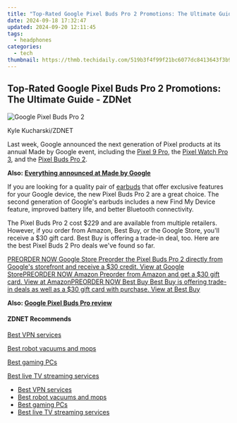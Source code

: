 ```yaml
---
title: "Top-Rated Google Pixel Buds Pro 2 Promotions: The Ultimate Guide - ZDNet"
date: 2024-09-18 17:32:47
updated: 2024-09-20 12:11:45
tags:
  - headphones
categories:
  - tech
thumbnail: https://thmb.techidaily.com/519b3f4f99f21bc6077dc8413643f3b96c2bf221ab645eab192a9d9f6936accf.jpg
---
```


## Top-Rated Google Pixel Buds Pro 2 Promotions: The Ultimate Guide - ZDNet

![Google Pixel Buds Pro 2](https://www.zdnet.com/a/img/resize/a0d3058bd01f0d7856a9041f06dc5c85033c280a/2024/08/07/4023c9da-334a-4205-82ee-73dcf6db0f9f/google-pixel-buds-pro-2-1.jpg?auto=webp&width=1280)

Kyle Kucharski/ZDNET

Last week, Google announced the next generation of Pixel products at its annual Made by Google event, including the [Pixel 9 Pro](https://www.zdnet.com/article/i-went-hands-on-with-every-google-pixel-9-model-and-this-is-the-one-you-should-buy/), the [Pixel Watch Pro 3](https://www.zdnet.com/article/how-to-preorder-the-new-pixel-watch-3/), and the [Pixel Buds Pro 2](https://www.zdnet.com/article/google-unveils-pixel-buds-pro-2-here-are-the-three-features-im-most-excited-about/). 

**Also:** [**Everything announced at Made by Google**](https://www.zdnet.com/article/everything-to-expect-at-made-by-google-2024-pixel-9-pro-fold-gemini-watch-3-and-more/)

If you are looking for a quality pair of [earbuds](https://www.zdnet.com/article/best-earbuds/) that offer exclusive features for your Google device, the new Pixel Buds Pro 2 are a great choice. The second generation of Google's earbuds includes a new Find My Device feature, improved battery life, and better Bluetooth connectivity. 

The Pixel Buds Pro 2 cost $229 and are available from multiple retailers. However, if you order from Amazon, Best Buy, or the Google Store, you'll receive a $30 gift card. Best Buy is offering a trade-in deal, too. Here are the best Pixel Buds 2 Pro deals we've found so far.

[PREORDER NOW Google Store Preorder the Pixel Buds Pro 2 directly from Google's storefront and receive a $30 credit. View at Google Store](https://www.anrdoezrs.net/links/9041660/type/dlg/sid/zd-%5F%5FCOM%5FCLICK%5FID%5F%5F-dtp/https://store.google.com/us/product/pixel%5Fbuds%5Fpro%5F2)[PREORDER NOW Amazon Preorder from Amazon and get a $30 gift card. View at Amazon](https://buy.geni.us/Proxy.ashx?TSID=368250&GR%5FURL=https%3A%2F%2Fwww.amazon.com%2FGoogle-Pixel-Buds-Pro-Amazon%2Fdp%2FB0D7QR654C%3Ftag%3Dzd-buy-button-20%26ascsubtag%3D%5F%5FCOM%5FCLICK%5FID%5F%5F%7C735edb21-1247-40cd-9e32-5d98da3dd9b5%7Cdtp&dtb=1)[PREORDER NOW Best Buy Best Buy is offering trade-in deals as well as a $30 gift card with purchase. View at Best Buy](https://shop-links.co/link/?url=https%3A%2F%2Fwww.bestbuy.com%2Fsite%2Fgoogle-pixel-buds-pro-2-wireless-earbuds-with-active-noise-cancellation-bluetooth-headphones-hazel%2F6589932.p%3FskuId%3D6589932&publisher_slug=itechdaily19598&exclusive=1)

**Also: [Google Pixel Buds Pro review](https://www.zdnet.com/article/google-pixel-buds-pro-review/)**

#### **ZDNET** Recommends

[Best VPN services](https://www.zdnet.com/article/best-vpn/ "Best VPN services")

[Best robot vacuums and mops](https://www.zdnet.com/article/best-robot-vacuum-mop/ "Best robot vacuums and mops")

[Best gaming PCs](https://www.zdnet.com/article/best-gaming-pc/ "Best gaming PCs")

[Best live TV streaming services](https://www.zdnet.com/article/best-live-tv-streaming-service/ "Best live TV streaming services")

* [Best VPN services](https://www.zdnet.com/article/best-vpn/ "Best VPN services")
* [Best robot vacuums and mops](https://www.zdnet.com/article/best-robot-vacuum-mop/ "Best robot vacuums and mops")
* [Best gaming PCs](https://www.zdnet.com/article/best-gaming-pc/ "Best gaming PCs")
* [Best live TV streaming services](https://www.zdnet.com/article/best-live-tv-streaming-service/ "Best live TV streaming services")

<ins class="adsbygoogle"
     style="display:block"
     data-ad-format="autorelaxed"
     data-ad-client="ca-pub-7571918770474297"
     data-ad-slot="1223367746"></ins>



<ins class="adsbygoogle"
     style="display:block"
     data-ad-client="ca-pub-7571918770474297"
     data-ad-slot="8358498916"
     data-ad-format="auto"
     data-full-width-responsive="true"></ins>
